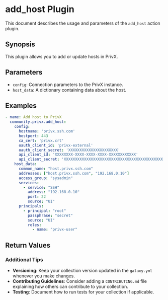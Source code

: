 # add_host Plugin

This document describes the usage and parameters of the `add_host` action plugin.

## Synopsis

This plugin allows you to add or update hosts in PrivX.

## Parameters

- `config`: Connection parameters to the PrivX instance.
- `host_data`: A dictionary containing data about the host.

## Examples

```yaml
- name: Add host to PrivX
  community.privx.add_host:
    config:
      hostname: 'privx.ssh.com'
      hostport: 443
      ca_cert: 'privx.crt'
      oauth_client_id: 'privx-external'
      oauth_client_secret: 'XXXXXXXXXXXXXXXXXXXXXX'
      api_client_id: 'XXXXXXXX-XXXX-XXXX-XXXX-XXXXXXXXXXXX'
      api_client_secret: 'XXXXXXXXXXXXXXXXXXXXXXXXXXXXXXXXXXXXXXXXXXXX'
    host_data:
      common_name: "host.privx.ssh.com"
      addresses: ["host.privx.ssh.com", "192.168.0.10"]
      access_group: "sysadmin"
      services:
        - service: "SSH"
          address: "192.168.0.10"
          port: 22
          source: "UI"
      principals:
        - principal: "root"
          passphrase: "secret"
          source: "UI"
          roles:
            - name: "privx-user"
```

## Return Values


### Additional Tips

- **Versioning**: Keep your collection version updated in the `galaxy.yml` whenever you make changes.
- **Contributing Guidelines**: Consider adding a `CONTRIBUTING.md` file explaining how others can contribute to your collection.
- **Testing**: Document how to run tests for your collection if applicable.
